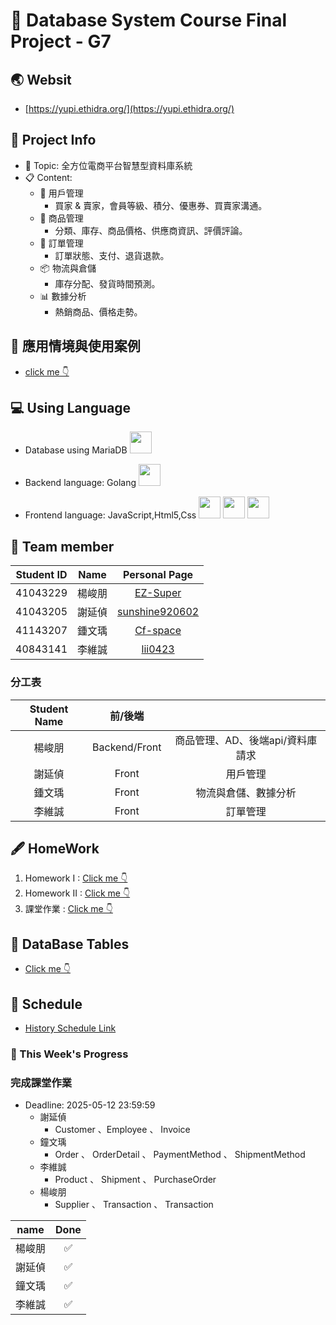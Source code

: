 # 👥 Database System Course Final Project - G7

## 🌏 Websit
* [https://yupi.ethidra.org/](https://yupi.ethidra.org/)

## 📒 Project Info
* 📌 Topic: 全方位電商平台智慧型資料庫系統
* 📋 Content:
  * 👤 用戶管理
    * 買家 & 賣家，會員等級、積分、優惠券、買賣家溝通。 
  * 📜 商品管理
    * 分類、庫存、商品價格、供應商資訊、評價評論。
  * 🧾 訂單管理
    * 訂單狀態、支付、退貨退款。
  * 📦 物流與倉儲
    * 庫存分配、發貨時間預測。
  * 📊 數據分析
    * 熱銷商品、價格走勢。

## 📝 應用情境與使用案例
* [click me 👇](https://github.com/EZ-Super/Database-System-Course-Final-Project/blob/main/%E4%BD%9C%E6%A5%AD%E4%B8%80.md)

## 💻 Using Language
* Database using MariaDB  <img src="https://cdn.jsdelivr.net/gh/devicons/devicon@latest/icons/mariadb/mariadb-original-wordmark.svg" width="35" height="35"/>
* Backend language: Golang   <img src="https://cdn.jsdelivr.net/gh/devicons/devicon@latest/icons/go/go-original.svg" width="35" height="35" />
          
* Frontend language: JavaScript,Html5,Css
  <img src="https://cdn.jsdelivr.net/gh/devicons/devicon@latest/icons/html5/html5-original-wordmark.svg" width="35" height="35"/>
  <img src="https://cdn.jsdelivr.net/gh/devicons/devicon@latest/icons/javascript/javascript-original.svg" width="35" height="35"/>
  <img src="https://cdn.jsdelivr.net/gh/devicons/devicon@latest/icons/css3/css3-original.svg"  width="35" height="35"/>
  
                 
          


## 👾 Team member
|Student ID|Name|Personal Page|
|:---:|:---:|:----:|
|41043229|楊峻朋|[EZ-Super](https://github.com/EZ-Super)|
|41043205|謝延偵|[sunshine920602](https://github.com/EZ-Super/Database-System-Course-Final-Project/blob/main/Team%20Member/%E8%AC%9D%E5%BB%B6%E5%81%B5.md)|
|41143207|鍾文瑀|[Cf-space](https://github.com/EZ-Super/Database-System-Course-Final-Project/blob/main/Team%20Member/%E9%8D%BE%E6%96%87%E7%91%80.md)
|40843141|李維誠|[lii0423](https://github.com/EZ-Super/Database-System-Course-Final-Project/blob/main/Team%20Member/%E6%9D%8E%E7%B6%AD%E8%AA%A0.md)|


### 分工表 
|Student Name|前/後端||
|:---:|:---:|:----:|
|楊峻朋|Backend/Front|商品管理、AD、後端api/資料庫請求|
|謝延偵|Front|用戶管理|
|鍾文瑀|Front|物流與倉儲、數據分析|
|李維誠|Front|訂單管理|


## 🖋️ HomeWork
 1. Homework I : [Click me 👇](https://github.com/EZ-Super/Database-System-Course-Final-Project/blob/main/HomeWork/%E4%BD%9C%E6%A5%AD%E4%B8%80.md)
 2. Homework II : [Click me 👇](https://github.com/EZ-Super/Database-System-Course-Final-Project/blob/main/HomeWork/%E4%BD%9C%E6%A5%AD%E4%BA%8C.md)
 3. 課堂作業 : [Click me 👇 ](https://github.com/EZ-Super/Database-System-Course-Final-Project/blob/main/HomeWork/%E8%AA%B2%E5%A0%82%E4%BD%9C%E6%A5%AD%20I.md)

## 📝 DataBase Tables 
* [Click me 👇](https://github.com/EZ-Super/Database-System-Course-Final-Project/blob/main/code/DB%20API%20Server/README.md)

## 📆 Schedule
* [History Schedule Link](https://github.com/EZ-Super/Database-System-Course-Final-Project/blob/main/schedule.md)
### 📝 This Week's Progress
### 完成課堂作業
* Deadline: 2025-05-12 23:59:59
   * 謝延偵
     * Customer 、Employee 、 Invoice
   * 鐘文瑀
     * Order 、 OrderDetail 、 PaymentMethod 、 ShipmentMethod
   * 李維誠
     * Product 、 Shipment 、 PurchaseOrder
   * 楊峻朋
     * Supplier 、 Transaction 、 Transaction
   
|name|Done|
|:--:|:--:|
|楊峻朋|✅|
|謝延偵|✅|
|鐘文瑀|✅|
|李維誠|✅|
